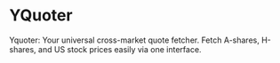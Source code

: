 # YQuoter
Yquoter: Your universal cross-market quote fetcher. Fetch A-shares, H-shares, and US stock prices easily via one interface.
